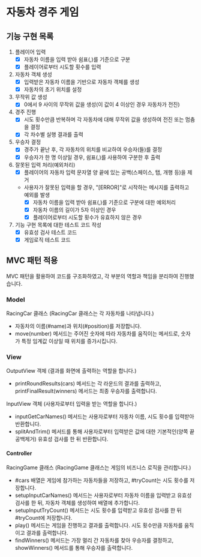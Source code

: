 # 자동차 경주 게임

## 기능 구현 목록

1. 플레이어 입력
   - [x] 자동차 이름을 입력 받아 쉼표(,)를 기준으로 구분
   - [x] 플레이어로부터 시도할 횟수를 입력

2. 자동차 객체 생성
   - [x] 입력받은 자동차 이름을 기반으로 자동차 객체를 생성
   - [x] 자동차의 초기 위치를 설정

3. 무작위 값 생성
   - [x] 0에서 9 사이의 무작위 값을 생성(이 값이 4 이상인 경우 자동차가 전진)

4. 경주 진행
   - [x] 시도 횟수만큼 반복하며 각 자동차에 대해 무작위 값을 생성하여 전진 또는 멈춤을 결정
   - [x] 각 차수별 실행 결과를 출력

5. 우승자 결정
   - [x] 경주가 끝난 후, 각 자동차의 위치를 비교하여 우승자(들)를 결정
   - [x] 우승자가 한 명 이상일 경우, 쉼표(,)를 사용하여 구분한 후 출력

6. 잘못된 입력 처리(예외처리)
   - [x] 플레이어의 자동차 입력 문자열 양 끝에 있는 공백(스페이스, 탭, 개행 등)을 제거
   
   - 사용자가 잘못된 입력을 할 경우, "[ERROR]"로 시작하는 메시지를 출력하고 예외를 발생
     - [x] 자동차 이름을 입력 받아 쉼표(,)를 기준으로 구분에 대한 예외처리
     - [x] 자동차 이름의 길이가 5자 이상인 경우
     - [x] 플레이어로부터 시도할 횟수가 유효하지 않은 경우

7. 기능 구현 목록에 대한 테스트 코드 작성
   - [x] 유효성 검사 테스트 코드
   - [x] 게임로직 테스트 코드

## MVC 패턴 적용
MVC 패턴을 활용하여 코드를 구조화하였고, 각 부분의 역할과 책임을 분리하여 진행했습니다.

### Model
RacingCar 클래스 (RacingCar 클래스는 각 자동차를 나타냅니다.)
   - 자동차의 이름(#name)과 위치(#position)를 저장합니다.
   - move(number) 메서드는 주어진 숫자에 따라 자동차를 움직이는 메서드로, 숫자가 특정 임계값 이상일 때 위치를 증가시킵니다.

### View
OutputView 객체 (결과를 화면에 출력하는 역할을 합니다.)
   - printRoundResults(cars) 메서드는 각 라운드의 결과를 출력하고, printFinalResult(winners) 메서드는 최종 우승자를 출력합니다.

InputView 객체 (사용자로부터 입력을 받는 역할을 합니다.)
   - inputGetCarNames() 메서드는 사용자로부터 자동차 이름, 시도 횟수를 입력받아 반환합니다. 
   - splitAndTrim() 메서드를 통해 사용자로부터 입력받은 값에 대한 기본적인(양쪽 끝 공백제거) 유효성 검사를 한 뒤 반환합니다.

#### Controller
RacingGame 클래스 (RacingGame 클래스는 게임의 비즈니스 로직을 관리합니다.)
   - #cars 배열은 게임에 참가하는 자동차들을 저장하고, #tryCount는 시도 횟수를 저장합니다.
   - setupInputCarNames() 메서드는 사용자로부터 자동차 이름을 입력받고 유효성 검사를 한 뒤, 자동차 객체를 생성하여 배열에 추가합니다.
   - setupInputTryCount() 메서드는 시도 횟수를 입력받고 유효성 검사를 한 뒤 #tryCount에 저장합니다.
   - play() 메서드는 게임을 진행하고 결과를 출력합니다. 시도 횟수만큼 자동차를 움직이고 결과를 출력합니다.
   - findWinners() 메서드는 가장 멀리 간 자동차를 찾아 우승자를 결정하고, showWinners() 메서드를 통해 우승자를 출력합니다.